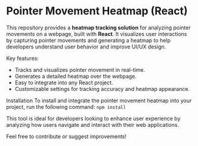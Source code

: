 
# Pointer Movement Heatmap (React)

This repository provides a **heatmap tracking solution** for analyzing pointer movements on a webpage, built with **React**. It visualizes user interactions by capturing pointer movements and generating a heatmap to help developers understand user behavior and improve UI/UX design.

Key features:
- Tracks and visualizes pointer movement in real-time.
- Generates a detailed heatmap over the webpage.
- Easy to integrate into any React project.
- Customizable settings for tracking accuracy and heatmap appearance.

Installation
To install and integrate the pointer movement heatmap into your project, run the following command:
`
npm install  
`

This tool is ideal for developers looking to enhance user experience by analyzing how users navigate and interact with their web applications.

Feel free to contribute or suggest improvements!
